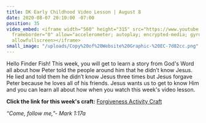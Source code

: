 ```yaml
---
title: DK Early Childhood Video Lesson | August 8
date: 2020-08-07 20:10:00 -07:00
position: 35
video_embed: <iframe width="560" height="315" src="https://www.youtube.com/embed/zCIy4kUi0vQ"
  frameborder="0" allow="accelerometer; autoplay; encrypted-media; gyroscope; picture-in-picture"
  allowfullscreen></iframe>
small_image: "/uploads/Copy%20of%20Website%20Graphic-%20EC-7d82cc.png"
---
```


Hello Finder Fish! This week, you will get to learn a story from God's Word all about how Peter told the people around him that he didn’t know Jesus. He lied and told them he didn’t know Jesus three times but Jesus forgave Peter because he loves all of his friends. Jesus wants us to get to know Him and you can learn all about how when you watch this week's video lesson.

**Click the link for this week's craft:**
[Forgiveness Activity Craft](https://drive.google.com/file/d/1RBK8uqE9WZsNuGxe-14l727gv0NEgySk/view?usp=sharing)

*“Come, follow me,”- Mark 1:17a*